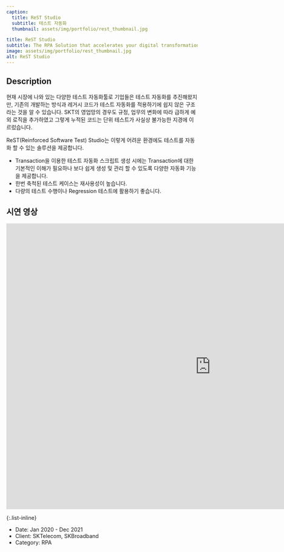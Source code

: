 ```yaml
---
caption:
  title: ReST Studio
  subtitle: 테스트 자동화
  thumbnail: assets/img/portfolio/rest_thumbnail.jpg

title: ReST Studio
subtitle: The RPA Solution that accelerates your digital transformation
image: assets/img/portfolio/rest_thumbnail.jpg
alt: ReST Studio
---
```


## Description

현재 시장에 나와 있는 다양한 테스트 자동화툴로 기업들은 테스트 자동화를 추진해왔지만, 기존의 개발하는 방식과 레거시 코드가 테스트 자동화를 적용하기에 쉽지 않은 구조라는 것을 알 수 있습니다.  SKT의 영업망의 경우도 규정, 업무의 변화에 따라 급하게 예외 로직을 추가하였고 그렇게 누적된 코드는 단위 테스트가 사실상 불가능한 지경에 이르렀습니다.

ReST(Reinforced Software Test) Studio는 이렇게 어려운 환경에도 테스트를 자동화 할 수 있는 솔루션을 제공합니다.

- Transaction을 이용한 테스트 자동화 스크립트 생성 시에는 Transaction에 대한 기본적인 이해가 필요하나 보다 쉽게 생성 및 관리 할 수 있도록 다양한 자동화 기능을 제공합니다.
- 한번 축척된 테스트 케이스는 재사용성이 높습니다.
- 다량의 테스트 수행이나 Regression 테스트에 활용하기 좋습니다.

## 시연 영상

<div class="video-container">
<iframe width="1075" height="753" src="https://www.youtube.com/embed/I6YLTDS6KlM" title="YouTube video player" frameborder="0" allow="accelerometer; autoplay; clipboard-write; encrypted-media; gyroscope; picture-in-picture" allowfullscreen></iframe>
</div>

{:.list-inline}

- Date: Jan 2020 - Dec 2021
- Client: SKTelecom, SKBroadband
- Category: RPA
